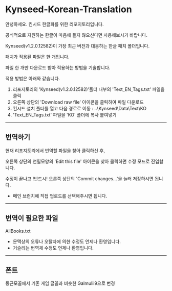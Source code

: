 # Kynseed-Korean-Translation
안녕하세요. 킨시드 한글화를 위한 리포지토리입니다.

공식적으로 지원하는 한글이 마음에 들지 않으신다면 사용해보시기 바랍니다.


Kynseed(v1.2.0.12582)이 가장 최근 버전과 대응하는 한글 패치 폴더입니다.


패치가 적용된 파일은 한 개입니다.

파일 한 개만 다운로드 받아 적용하는 방법을 기술합니다.

적용 방법은 아래와 같습니다.

1. 리포지토리의 'Kynseed(v1.2.0.12582)'폴더 내부의 'Text_EN_Tags.txt' 파일을 클릭
2. 오른쪽 상단의 'Download raw file' 아이콘을 클릭하여 파일 다운로드
3. 킨시드 설치 폴더를 열고 다음 경로로 이동 : ..\Kynseed\Data\Text\KO
4. 'Text_EN_Tags.txt' 파일을 'KO' 폴더에 복사 붙여넣기




---
## 번역하기
현재 리포지토리에서 번역할 파일을 찾아 클릭하신 후,

오른쪽 상단의 연필모양의 'Edit this file' 아이콘을 찾아 클릭하면 수정 모드로 진입합니다.

수정이 끝나고 !반드시! 오른쪽 상단의 'Commit changes...'을 눌러 저장하시면 됩니다.

- 메인 브런치에 직접 업로드를 선택해주시면 됩니다.
  
---
## 번역이 필요한 파일
AllBooks.txt

* 문맥상의 오류나 오탈자에 의한 수정도 언제나 환영입니다.
* 거슬리는 번역체 수정도 언제나 환영입니다.



---
## 폰트
둥근모꼴에서 기존 게임 글꼴과 비슷한 Galmulii9으로 변경
